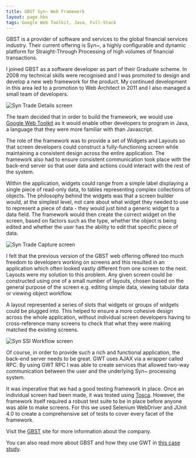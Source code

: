 ```yaml
---
title: GBST Syn~ Web Framework
layout: page.hbs
tags: Google Web Toolkit, Java, Full-Stack
---
```


GBST is a provider of software and services to the global financial services industry. Their current offering is Syn~, a
highly configurable and dynamic platform for Straight-Through Processing of high volumes of financial transactions.

I joined GBST as a software developer as part of their Graduate scheme. In 2008 my technical skills were recognised and
I was promoted to design and develop a new web framework for the product. My continued development in this area led to a
promotion to Web Architect in 2011 and I also managed a small team of developers.

![Syn Trade Details screen](http://res.cloudinary.com/gurrkin/image/upload/v1422541322/portfolio/gbst-syn/syn_trade_details.png)

The team decided that in order to build the framework, we would use    <a href='http://www.gwtproject.org/'>Google Web
Toolkit</a>   as it would enable other developers to program in Java, a language that they were more familiar with than
Javascript.

The role of the framework was to provide a set of Widgets and Layouts so that screen developers could construct a
fully-functioning screen while maintaining a consistent design across the entire application. The framework also had to
ensure consistent communication took place with the back-end server so that user data and actions could interact with
the rest of the system.

Within the application, widgets could range from a simple label displaying a single piece of read-only data, to tables
representing complex collections of objects. The philosophy behind the widgets was that a screen builder would, at the
simplest level, not care about what widget they needed to use to represent a piece of data - they would just bind a
generic widget to a data field. The framework would then create the correct widget on the screen, based on factors such
as the type, whether the object is being edited and whether the user has the ability to edit that specific piece of data.

![Syn Trade Capture screen](http://res.cloudinary.com/gurrkin/image/upload/v1422541323/portfolio/gbst-syn/syn_trade_capture.png)

I felt that the previous version of the GBST web offering offered too much freedom to developers working on screens and
this resulted in an application which often looked vastly different from one screen to the next. Layouts were my
solution to this problem. Any given screen could be constructed using one of a small number of layouts, chosen based on
the general purpose of the screen e.g. editing simple data, viewing tabular data or viewing object workflow.

A layout represented a series of slots that widgets or groups of widgets could be plugged into. This helped to ensure a
more cohesive design across the whole application, without individual screen developers having to cross-reference many
screens to check that what they were making matched the existing screens.

![Syn SSI Workflow screen](http://res.cloudinary.com/gurrkin/image/upload/v1422541319/portfolio/gbst-syn/syn_workflow.png)

Of course, in order to provide such a rich and functional application, the back-end server needs to be great. GWT uses
AJAX via a wrapper called RPC. By using GWT RPC I was able to create services that allowed two-way communication between
the user and the underlying Syn~ processing system.

It was imperative that we had a good testing framework in place. Once an individual screen had been made, it was tested
using    <a href='http://www.tricentis.com/products'>Tosca</a>. However, the framework itself required a robust test
suite to be in place before anyone was able to make screens. For this we used Selenium WebDriver and JUnit 4.0 to create
a comprehensive set of tests to cover every facet of the framework.

Visit the <a href='http://gbst.com/'>GBST</a> site for more information about the company.

You can also read more about GBST and how they use GWT in [this case study](http://google-web-toolkit.googlecode.com/files/CaseStudy-GBST-Uses-GWT.pdf).
